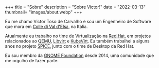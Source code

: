 +++
title = "Sobre"
description = "Sobre Victor!"
date = "2022-03-13"
thumbnail= "images/about.webp"
+++

Eu me chamo Victor Toso de Carvalho e sou um Engenheiro de Software que mora em
[Colle di Val d'Elsa][], na Itália.

Atualmente eu trabalho no time de Virtualização na [Red Hat][], em projetos
relacionados ao [QEMU][], [Libvirt][] e [KubeVirt][]. Eu também trabalhei a
alguns anos no projeto [SPICE][], junto com o time de Desktop da Red Hat.

Eu sou membro da [GNOME Foundation][] desde 2014, uma comunidade que me orgulho
de fazer parte.

[Colle di Val d'Elsa]: https://pt.wikipedia.org/wiki/Colle_di_Val_d%27Elsa
[Red Hat]: https://www.redhat.com
[QEMU]: https://www.qemu.org/
[Libvirt]: https://libvirt.org/
[KubeVirt]: https://kubevirt.io/
[SPICE]: https://www.spice-space.org/
[GNOME Foundation]: https://foundation.gnome.org/

